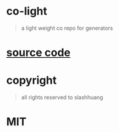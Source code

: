 # co-light

> a light weight co repo for generators

# [source code](./co.js)

# copyright

> all rights reserved to slashhuang

# MIT
